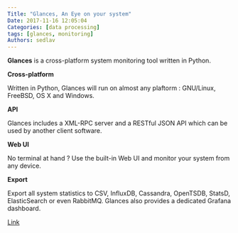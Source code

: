 ```yaml
---
Title: "Glances, An Eye on your system"
Date: 2017-11-16 12:05:04
Categories: [data processing]
tags: [glances, monitoring]
Authors: sedlav
---
```


**Glances** is a cross-platform system monitoring tool written in Python.

**Cross-platform**

Written in Python, Glances will run on almost any plaftorm : GNU/Linux, FreeBSD, OS X and Windows.

**API**

Glances includes a XML-RPC server and a RESTful JSON API which can be used by another client software.

**Web UI**

No terminal at hand ? Use the built-in Web UI and monitor your system from any device.

**Export**

Export all system statistics to CSV, InfluxDB, Cassandra, OpenTSDB, StatsD, ElasticSearch or even RabbitMQ. Glances also provides a dedicated Grafana dashboard.

[Link](https://nicolargo.github.io/glances)
